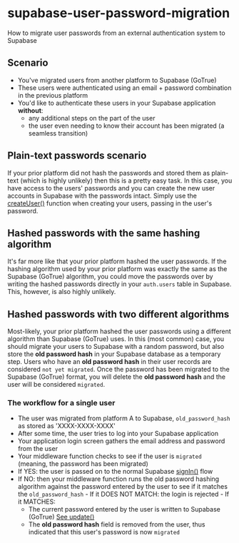 # supabase-user-password-migration
How to migrate user passwords from an external authentication system to Supabase

## Scenario
- You've migrated users from another platform to Supabase (GoTrue)
- These users were authenticated using an email + password combination in the previous platform
- You'd like to authenticate these users in your Supabase application **without**:
  - any additional steps on the part of the user
  - the user even needing to know their account has been migrated (a seamless transition)
  
## Plain-text passwords scenario
If your prior platform did not hash the passwords and stored them as plain-text (which is highly unlikely) then this is a pretty easy task.  In this case, you have access to the users' passwords and you can create the new user accounts in Supabase with the passwords intact.  Simply use the [createUser()](https://supabase.com/docs/reference/javascript/auth-api-createuser) function when creating your users, passing in the user's password.

## Hashed passwords with the same hashing algorithm
It's far more like that your prior platform hashed the user passwords.  If the hashing algorithm used by your prior platform was exactly the same as the Supabase (GoTrue) algorithm, you could move the passwords over by writing the hashed passwords directly in your `auth.users` table in Supabase.  This, however, is also highly unlikely.

## Hashed passwords with two different algorithms
Most-likely, your prior platform hashed the user passwords using a different algorithm than Supabase (GoTrue) uses.  In this (most common) case, you should migrate your users to Supabase with a random password, but also store the **old password hash** in your Supabase database as a temporary step.  Users who have an **old password hash** in their user records are considered `not yet migrated`.  Once the password has been migrated to the Supabase (GoTrue) format, you will delete the **old password hash** and the user will be considered `migrated`.

### The workflow for a single user
-  The user was migrated from platform A to Supabase, `old_password_hash` as stored as 'XXXX-XXXX-XXXX'
-  After some time, the user tries to log into your Supabase application
-  Your application login screen gathers the email address and password from the user
-  Your middleware function checks to see if the user is `migrated` (meaning, the password has been migrated)
  -  If YES: the user is passed on to the normal Supabase [signIn()](https://supabase.com/docs/reference/javascript/auth-signin) flow
  -  If NO: then your middleware function runs the old password hashing algorithm against the password entered by the user to see if it matches the `old_password_hash`
    - If it DOES NOT MATCH: the login is rejected
    - If it MATCHES: 
      - The current password entered by the user is written to Supabase (GoTrue) [See update()](https://supabase.com/docs/reference/javascript/auth-update#update-password-for-authenticated-user)
      - The **old password hash** field is removed from the user, thus indicated that this user's password is now `migrated`
